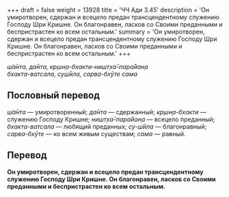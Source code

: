 +++
draft = false
weight = 13928
title = 'ЧЧ Ади 3.45'
description = 'Он умиротворен, сдержан и всецело предан трансцендентному служению Господу Шри Кришне. Он благонравен, ласков со Своими преданными и беспристрастен ко всем остальным.'
summary = 'Он умиротворен, сдержан и всецело предан трансцендентному служению Господу Шри Кришне. Он благонравен, ласков со Своими преданными и беспристрастен ко всем остальным.'
+++

_ш́а̄нта, да̄нта, кр̣шн̣а-бхакти-ништ̣ха̄-пара̄йан̣а  
бхакта-ватсала, суш́ӣла, сарва-бхӯте сама_

## Пословный перевод

_ш́а̄нта_ — умиротворенный; _да̄нта_ — сдержанный; _кр̣шн̣а_\-_бхакти_ — служению Господу Кришне; _ништ̣ха̄_\-_пара̄йан̣а_ — всецело преданный; _бхакта_\-_ватсала_ — любящий преданных; _су_\-_ш́ӣла_ — благонравный; _сарва_\-_бхӯте_ — ко всем живым существам; _сама_ — равный.

## Перевод

**Он умиротворен, сдержан и всецело предан трансцендентному служению Господу Шри Кришне. Он благонравен, ласков со Своими преданными и беспристрастен ко всем остальным.**
